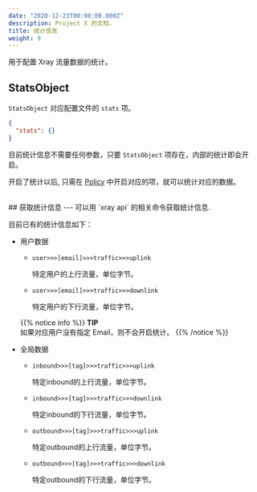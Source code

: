 ```yaml
---
date: "2020-12-23T00:00:00.000Z"
description: Project X 的文档.
title: 统计信息
weight: 9
---
```


用于配置 Xray 流量数据的统计。

## StatsObject

`StatsObject` 对应配置文件的 `stats` 项。

```json
{
  "stats": {}
}
```

目前统计信息不需要任何参数，只要 `StatsObject` 项存在，内部的统计即会开启。

开启了统计以后, 只需在 [Policy](../base/policy) 中开启对应的项，就可以统计对应的数据。

<br />
## 获取统计信息
---
可以用 `xray api` 的相关命令获取统计信息.

目前已有的统计信息如下：

- 用户数据

  - `user>>>[email]>>>traffic>>>uplink`

    特定用户的上行流量，单位字节。

  - `user>>>[email]>>>traffic>>>downlink` 

    特定用户的下行流量，单位字节。

  {{% notice info %}}
  **TIP**\
  如果对应用户没有指定 Email，则不会开启统计。
  {{% /notice %}}


- 全局数据

  - `inbound>>>[tag]>>>traffic>>>uplink`

    特定inbound的上行流量，单位字节。

  - `inbound>>>[tag]>>>traffic>>>downlink`

    特定inbound的下行流量，单位字节。

  - `outbound>>>[tag]>>>traffic>>>uplink`

    特定outbound的上行流量，单位字节。

  - `outbound>>>[tag]>>>traffic>>>downlink`

    特定outbound的下行流量，单位字节。
